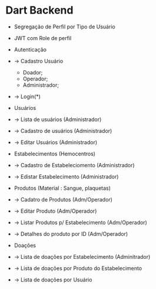 # Dart Backend
- Segregação de Perfil por Tipo de Usuário
- JWT com Role de perfil

- Autenticação
- -> Cadastro Usuário
  - Doador;
  - Operador;
  - Administrador;
- -> Login(*)

 - Usuários
 - -> Lista de usuários (Administrador)
 - -> Cadastro de usuários (Administrador)
 - -> Editar Usuários (Administrador)

 - Estabelecimentos (Hemocentros)
 -  -> Cadastro de Estabeleciomento (Administrador)
 -  -> Edistar Estabelecimento (Administrador)

 - Produtos (Material : Sangue, plaquetas)
 -  -> Cadatro de Produtos (Adm/Operador)
 -  -> Editar Produto (Adm/Operador)
 -  -> Listar Produtos p/ Estabelecimento (Adm/Operador)
 -  -> Detalhes do produto por ID (Adm/Operador)

 -  Doações
 -  -> Lista de doações por Estabelecimento (Adminitrador)
 -  -> Lista de doações por Produto do Estabelecimento 
 -  -> Lista de doações por Usuário
